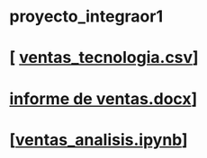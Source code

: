 # proyecto_integraor1
# [ [ventas_tecnologia.csv]( /vcontent/ventas_tecnologia.csv)]
# [ informe de ventas.docx](https://1drv.ms/w/c/ea86b1b443ad628a/EWB4yUB10B9IiHlqj6q8XjIBUf3saJ3g4j53hIxMz46v6A?e=iyKyR5)]
# [[ventas_analisis.ipynb](https://colab.research.google.com/drive/1JpVbo0kZveGUNnNR0xmFhfJAfbYK2Xuz?usp=sharing)]
